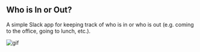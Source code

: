 ## Who is In or Out?

A simple Slack app for keeping track of who is in or who is out (e.g. coming to the office, going to lunch, etc.).

![gif](https://beepboophq.storage.googleapis.com/ecf859cec6830b414c7cab411b80168702373f5a1d44bed41c49c14c76b704c9)
